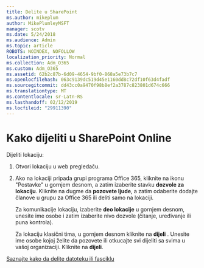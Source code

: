 ```yaml
---
title: Delite u SharePoint
ms.author: mikeplum
author: MikePlumleyMSFT
manager: scotv
ms.date: 5/24/2018
ms.audience: Admin
ms.topic: article
ROBOTS: NOINDEX, NOFOLLOW
localization_priority: Normal
ms.collection: Adm_O365
ms.custom: Adm_O365
ms.assetid: 62b2c87b-6d09-4654-9bf0-868a5e73b7c7
ms.openlocfilehash: 063c9139dc519d45e1160dd8c72df10f63d4fadf
ms.sourcegitcommit: dd43cc0a9470f98b8ef2a3787c823801d674c666
ms.translationtype: MT
ms.contentlocale: sr-Latn-RS
ms.lasthandoff: 02/12/2019
ms.locfileid: "29911390"
---
```

# <a name="how-to-share-in-sharepoint-online"></a>Kako dijeliti u SharePoint Online

Dijeliti lokaciju:
  
1. Otvori lokaciju u web pregledaču.
    
2. Ako na lokaciji pripada grupi programa Office 365, kliknite na ikonu "Postavke" u gornjem desnom, a zatim izaberite stavku **dozvole za lokaciju**. Kliknite na dugme da **pozovete ljude**, a zatim odaberite dodajte članove u grupu za Office 365 ili deliti samo na lokaciji. 
    
    Za komunikacije lokaciju, izaberite **deo lokacije** u gornjem desnom, unesite ime osobe i zatim izaberite nivo dozvole (čitanje, uređivanje ili puna kontrola). 
    
    Za lokaciju klasični tima, u gornjem desnom kliknite na **dijeli** . Unesite ime osobe kojoj želite da pozovete ili otkucajte svi dijeliti sa svima u vašoj organizaciji. Kliknite na **dijeli**.
    
[Saznajte kako da delite datoteku ili fasciklu](https://go.microsoft.com/fwlink/?linkid=511430)
  

